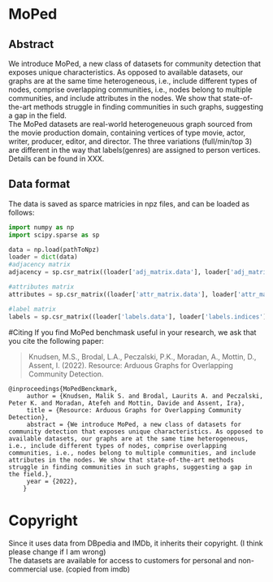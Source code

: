 # MoPed
## Abstract
We introduce MoPed, a new class of datasets for community detection that exposes unique characteristics. As opposed to available datasets, our graphs are at the same time heterogeneous, i.e., include different types of nodes, comprise overlapping communities, i.e., nodes belong to multiple communities, and include attributes in the nodes. We show that state-of-the-art methods struggle in finding communities in such graphs, suggesting a gap in the field. 
<br>
The MoPed datasets are real-world heterogeneuous graph sourced from the movie production domain, containing vertices of type movie, actor, writer, producer, editor, and director. 
The three variations (full/min/top 3) are different in the way that labels(genres) are assigned to person vertices. Details can be found in XXX.
## Data format
The data is saved as sparce matricies in npz files, and can be loaded as follows:
```python
import numpy as np
import scipy.sparse as sp

data = np.load(pathToNpz)
loader = dict(data)
#adjacency matrix
adjacency = sp.csr_matrix((loader['adj_matrix.data'], loader['adj_matrix.indices'], loader['adj_matrix.indptr']), shape=loader['adj_matrix.shape'])

#attributes matrix
attributes = sp.csr_matrix((loader['attr_matrix.data'], loader['attr_matrix.indices'], loader['attr_matrix.indptr']), shape=loader['attr_matrix.shape'])

#label matrix
labels = sp.csr_matrix((loader['labels.data'], loader['labels.indices'], loader['labels.indptr']), shape=loader['labels.shape'])

```
#Citing
If you find MoPed benchmask useful in your research, we ask that you cite the following paper:

> Knudsen, M.S., Brodal, L.A., Peczalski, P.K., Moradan, A., Mottin, D., Assent, I. (2022).
> Resource: Arduous Graphs for Overlapping Community Detection.
```
@inproceedings{MoPedBenckmark,
     author = {Knudsen, Malik S. and Brodal, Laurits A. and Peczalski, Peter K. and Moradan, Atefeh and Mottin, Davide and Assent, Ira},
     title = {Resource: Arduous Graphs for Overlapping Community Detection},
     abstract = {We introduce MoPed, a new class of datasets for community detection that exposes unique characteristics. As opposed to available datasets, our graphs are at the same time heterogeneous, i.e., include different types of nodes, comprise overlapping communities, i.e., nodes belong to multiple communities, and include attributes in the nodes. We show that state-of-the-art methods struggle in finding communities in such graphs, suggesting a gap in the field.},
     year = {2022},
    }
```

# Copyright
Since it uses data from DBpedia and IMDb, it inherits their copyright. (I think please change if I am wrong) <br>
The datasets are available for access to customers for personal and non-commercial use. (copied from imdb)


